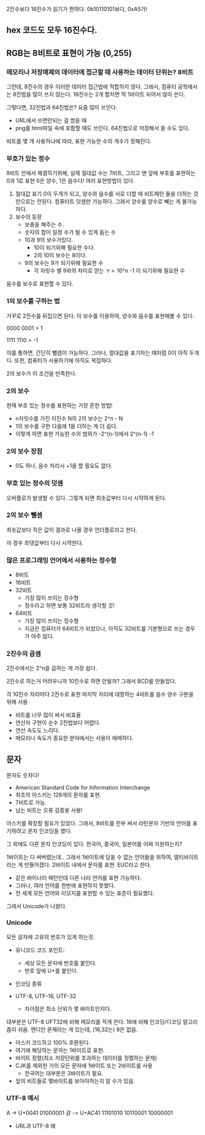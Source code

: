 2진수보다 16진수가 읽기가 편하다.
0b10110101보다, 0xA5가! 

## hex 코드도 모두 16진수다.
## RGB는 8비트로 표현이 가능 (0,255)

### 메모리나 저장매체의 데이터에 접근할 때 사용하는 데이터 단위는? 8비트
그런데, 8진수의 경우 이러한 데이터 접근법에 적합하지 않다.
그래서, 컴퓨터 공학에서는 8진법을 많이 쓰지 않는다. 
16진수는 2개 합치면 딱 1바이트 되어서 많이 쓴다.

그렇다면, 32진법과 64진법은?
요즘 많이 쓰인다. 
- URL에서 쓰면안되는 걸 썼을 때
- png를 html파일 속에 포함할 때도 쓰인다. 64진법으로 저장해서 쓸 수도 있다.

비트를 몇 개 사용하냐에 따라, 표현 가능한 수의 개수가 정해진다. 

### 부호가 있는 정수
8비트 안에서 해결하기위해, 실제 절대값 수는 7비트, 그리고 맨 앞에 부호를 표현하는 0과 1로 표현
0은 양수, 1은 음수다!
여러 표현방법이 있다.
1. 절대값 표기
   0이 두개가 되고, 양수와 음수를 서로 더할 때 비트패턴 둘을 더하는 것만으로는 안된다. 컴퓨터트 덧셈만 가능하다. 그래서 양수를 양수로 빼는 게 불가능하다.
2. 보수의 등장
   - 보충을 해주는 수. 
   - 숫자의 합이 일정 수가 될 수 있게 돕는 수
   - 10과 9의 보수가있다.
     - 10이 되기위해 필요한 수다. 
     - 2의 10의 보수는 8이다. 
   - 9의 보수는 9가 되기위해 필요한 수
     - 각 자릿수 별 9와의 차이로 얻는 ㅜㅅ 10^n -1 이 되기위해 필요한 수
     

음수를 보수로 표현할 수 있다.

### 1의 보수를 구하는 법
거꾸로 2진수를 뒤집으면 된다.
이 보수를 이용하여, 양수와 음수를 표현해볼 수 있다.

0000 0001 > 1

1111 1110 > -1

이를 통하면, 간단히 뺄셈이 가능하다.
그러나, 절대값을 표기하는 때처럼 0이 아직 두개다.
또한, 컴퓨터가 사용하기에 아직도 복잡하다.

2의 보수가 이 조건을 만족한다.


### 2의 보수
현재 부호 있는 정수를 표현하는 가장 흔한 방법!

- n자릿수를 가진 이진수 N의 2의 보수는 2^n - N
- 1의 보수를 구한 다음에 1을 더하는 게 더 쉽다.
- 이렇게 하면 표현 가능한 수의 범위가 -2^(n-1)에서 2^(n-1) -1

### 2의 보수 장점
- 0도 하나, 음수 처리시 +1을 할 필요도 없다.

### 부호 있는 정수의 덧셈
오버플로가 발생할 수 있다.
그렇게 되면 최솟값부터 다시 시작하게 된다. 

### 2의 보수 뺄셈
최솟값보다 작은 값이 결과로 나올 경우 언더플로라고 한다.

이 경우 최댓값부터 다시 시작한다.

### 많은 프로그래밍 언어에서 사용하는 정수형
- 8비트
- 16비트
- 32비트
  - 가장 많이 쓰이는 정수형
  - 정수라고 하면 보통 32비트라 생각할 것!
- 64비트
  - 가장 많이 쓰이는 정수형
  - 지금은 컴퓨터가 64비트가 되었으나, 아직도 32비트를 기본형으로 쓰는 경우가 아주 많다.
  
### 2진수의 곱셈
2진수에서는 2^n을 곱하는 게 가장 쉽다.

2진수로 하는거 어려우니까 10진수로 하면 안될까?
그래서 BCD를 만들었다.

각 10진수 자리마다 2진수로 표현 
마지막 자리에 대항하는 4비트를 음수 양수 구분을 위해 사용

- 비트를 너무 많이 써서 비효율
- 연산자 구현이 순수 2진법보다 어렵다.
- 연산 속도도 느리다.
- 메모리나 속도가 중요한 분야에서는 사용이 애매하다.

## 문자
문자도 숫자다!
- American Standard Code for Information Interchange
- 최초의 아스키는 128개의 문자를 표현.
- 7비트로 가능.
- 남는 비트는 오류 검증용 사용!

아스키를 확장할 필요가 있었다.
그래서, 8비트를 전부 써서 라틴문자 기반의 언어를 표기하려고 문자 인코딩을 했다.

그 외에도 다른 문자 인코딩이 있다. 
한국어, 중국어, 일본어를 어찌 지원하는지?

1바이트는 다 써버렸는데..
그래서 1바이트에 담을 수 없는 언어들을 위하여, 멀티바이트라는 게 만들어졌다.
2바이트 내에서 문자를 표현.
EUC라고 한다.

- 같은 바이너리 패턴인데 다른 나라 언어를 표현 가능하다.
- 그러나, 여러 언어를 한번에 표현하지 못했다. 
- 전 세계 모든 언어와 이모지를 표현할 수 있는 표준이 필요했다.

그래서 Unicode가 나왔다.

### Unicode
모든 글자에 고유의 번호가 있게 하는것.
- 유니코드 코드 포인트:
  - 세상 모든 문자에 번호를 붙인다.
  - 번호 앞에 U+를 붙인다.

- 인코딩 종류
- UTF-8, UTF-16, UTF-32
  - 차이점은 최소 단위가 몇 바이트인지다.

대부분은 UTF-8
UFT32에 비해 메모리를 적게 쓴다. 
16에 비해 인코딩/디코딩 알고리즘이 쉬움.
엔디안 문제라는 게 있는데, (16,32는) 8은 없음.

- 아스키 코드하고 100% 호환된다.
- 여기에 해당하는 문자는 1바이트로 표현.
- 바이트 정렬(최소 저장단위를 초과하는 데이터를 정렬하는 문제)
- CJK를 제외한 거의 모든 문자에 1바이트 또는 2바이트를 사용
  - 한국어는 대부분은 3바이트가 필요.
- 앞의 비트들로 몇바이트를 보아야하는지 알 수가 있음.

### UTF-8 예시
A -> U+0041 01000001
걁 -> U+AC41 11101010 10110001 10000001
- URL과 UTF-8 예

